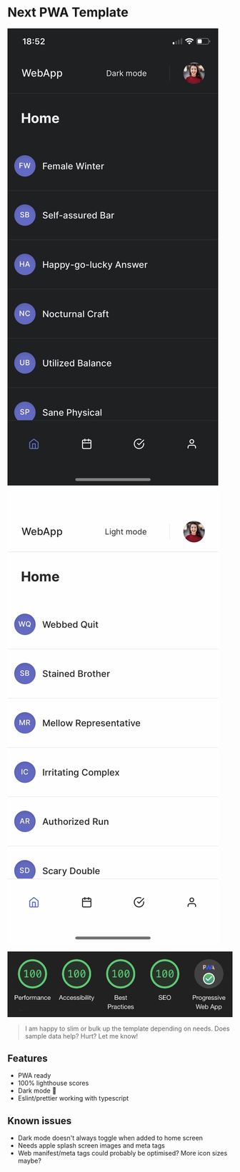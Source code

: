 # Next PWA Template

![Dark mode](public/images/dark.png 'Dark mode') ![Light mode](public/images/light.png 'Light mode')

![Lighthouse](public/images/lighthouse.png 'Lighthouse')

> I am happy to slim or bulk up the template depending on needs. Does sample data help? Hurt? Let me know!

## Features

- PWA ready
- 100% lighthouse scores
- Dark mode 🌚
- Eslint/prettier working with typescript

## Known issues

- Dark mode doesn't always toggle when added to home screen
- Needs apple splash screen images and meta tags
- Web manifest/meta tags could probably be optimised? More icon sizes maybe?
